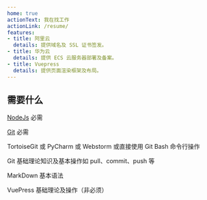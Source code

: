 ```yaml
---
home: true
actionText: 我在找工作
actionLink: /resume/
features:
- title: 阿里云
  details: 提供域名及 SSL 证书签发。
- title: 华为云
  details: 提供 ECS 云服务器部署及备案。
- title: Vuepress
  details: 提供页面渲染框架及布局。
---
```


## 需要什么

[NodeJs](https://nodejs.org/zh-cn/) 必需

[Git](https://git-scm.com/downloads) 必需

TortoiseGit 或 PyCharm 或 Webstorm 或直接使用 Git Bash 命令行操作

Git 基础理论知识及基本操作如 pull、commit、push 等

MarkDown 基本语法

VuePress 基础理论及操作（非必须）
